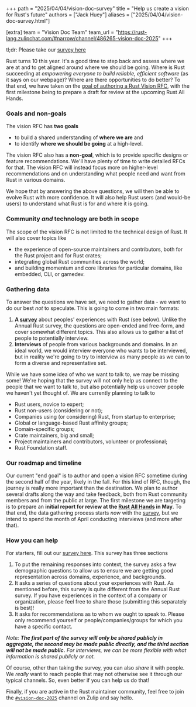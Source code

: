 +++
path = "2025/04/04/vision-doc-survey"
title = "Help us create a vision for Rust's future"
authors = ["Jack Huey"]
aliases = ["2025/04/04/vision-doc-survey.html"]

[extra]
team = "Vision Doc Team"
team_url = "https://rust-lang.zulipchat.com/#narrow/channel/486265-vision-doc-2025"
+++

tl;dr: Please take our [survey here][survey]

Rust turns 10 this year. It's a good time to step back and assess where we are at and to get aligned around where we should be going. Where is Rust succeeding at *empowering everyone to build reliable, efficient software* (as it says on our webpage)? Where are there opportunities to do better? To that end, we have taken on the [goal of authoring a Rust Vision RFC](https://rust-lang.github.io/rust-project-goals/2025h1/rust-vision-doc.html), with the first milestone being to prepare a draft for review at the upcoming Rust All Hands.

### Goals and non-goals

The vision RFC has **two goals**

* to build a shared understanding of **where we are** and
* to identify **where we should be going** at a high-level.

The vision RFC also has a **non-goal**, which is to provide specific designs or feature recommendations. We'll have plenty of time to write detailed RFCs for that. The vision RFC will instead focus more on higher-level recommendations and on understanding what people need and want from Rust in various domains.

We hope that by answering the above questions, we will then be able to evolve Rust with more confidence. It will also help Rust users (and would-be users) to understand what Rust is for and where it is going.

### Community *and* technology are both in scope

The scope of the vision RFC is not limited to the technical design of Rust. It will also cover topics like

* the experience of open-source maintainers and contributors, both for the Rust project and for Rust crates;
* integrating global Rust communities across the world;
* and building momentum and core libraries for particular domains, like embedded, CLI, or gamedev.

### Gathering data

To answer the questions we have set, we need to gather data - we want to do our best *not* to speculate. This is going to come in two main formats:

1) **A [survey]** about peoples' experiences with Rust (see below). Unlike the Annual Rust survey, the questions are open-ended and free-form, and cover somewhat different topics. This also allows us to gather a list of people to potentially interview.
2) **Interviews** of people from various backgrounds and domains. In an ideal world, we would interview everyone who wants to be interviewed, but in reality we're going to try to interview as many people as we can to form a diverse and representative set.

While we have some idea of who we want to talk to, we may be missing some! We're hoping that the survey will not only help us connect to the people that we want to talk to, but also potentially help us uncover people we haven't yet thought of. We are currently planning to talk to

* Rust users, novice to expert;
* Rust non-users (considering or not);
* Companies using (or considering) Rust, from startup to enterprise;
* Global or language-based Rust affinity groups;
* Domain-specific groups;
* Crate maintainers, big and small;
* Project maintainers and contributors, volunteer or professional;
* Rust Foundation staff.

### Our roadmap and timeline

Our current "end goal" is to author and open a vision RFC sometime during the second half of the year, likely in the fall. For this kind of RFC, though, the journey is really more important than the destination. We plan to author several drafts along the way and take feedback, both from Rust community members and from the public at large. The first milestone we are targeting is to prepare an **initial report for review at the [Rust All Hands](https://blog.rust-lang.org/inside-rust/2024/09/02/all-hands.html) in May**. To that end, the data gathering process starts *now* with the [survey][survey], but we intend to spend the month of April conducting interviews (and more after that).

### How you can help

For starters, fill out our [survey here][survey]. This survey has three sections

1. To put the remaining responses into context, the survey asks a few demographic questions to allow us to ensure we are getting good representation across domains, experience, and backgrounds.
1. It asks a series of questions about your experiences with Rust. As mentioned before, this survey is quite different from the Annual Rust survey. If you have experiences in the context of a company or organization, please feel free to share those (submitting this separately is best)!
2. It asks for recommendations as to whom we ought to speak to. Please only recommend yourself or people/companies/groups for which you have a specific contact.

*Note: **The first part of the survey will only be shared publicly in aggregate, the second may be made public directly, and the third section will not be made public.** For interviews, we can be more flexible with what information is shared publicly or not.*

Of course, other than taking the survey, you can also *share* it with people. We *really* want to reach people that may not otherwise see it through our typical channels. So, even better if you can help us do that!

Finally, if you are active in the Rust maintainer community, feel free to join the [`#vision-doc-2025`](https://rust-lang.zulipchat.com/#narrow/channel/486265-vision-doc-2025) channel on Zulip and say hello.

[survey]: https://www.surveyhero.com/c/fuznhxp3
